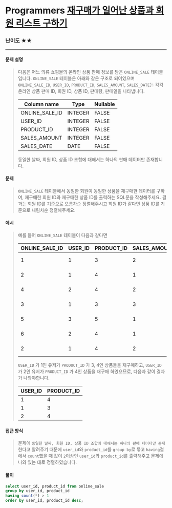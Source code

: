 # Programmers [재구매가 일어난 상품과 회원 리스트 구하기](https://school.programmers.co.kr/learn/courses/30/lessons/131536)

### 난이도 ★★

---

#### 문제 설명

> 다음은 어느 의류 쇼핑몰의 온라인 상품 판매 정보를 담은 `ONLINE_SALE` 테이블 입니다. `ONLINE_SALE` 테이블은 아래와 같은 구조로 되어있으며 `ONLINE_SALE_ID`, `USER_ID`, `PRODUCT_ID`, `SALES_AMOUNT`, `SALES_DATE`는 각각 온라인 상품 판매 ID, 회원 ID, 상품 ID, 판매량, 판매일을 나타냅니다.
>
> | Column name    | Type    | Nullable |
> | -------------- | ------- | -------- |
> | ONLINE_SALE_ID | INTEGER | FALSE    |
> | USER_ID        | INTEGER | FALSE    |
> | PRODUCT_ID     | INTEGER | FALSE    |
> | SALES_AMOUNT   | INTEGER | FALSE    |
> | SALES_DATE     | DATE    | FALSE    |
>
> 동일한 날짜, 회원 ID, 상품 ID 조합에 대해서는 하나의 판매 데이터만 존재합니다.

#### 문제

>`ONLINE_SALE` 테이블에서 동일한 회원이 동일한 상품을 재구매한 데이터를 구하여, 재구매한 회원 ID와 재구매한 상품 ID를 출력하는 SQL문을 작성해주세요. 결과는 회원 ID를 기준으로 오름차순 정렬해주시고 회원 ID가 같다면 상품 ID를 기준으로 내림차순 정렬해주세요.

#### 예시

> 예를 들어 `ONLINE_SALE` 테이블이 다음과 같다면
>
> | ONLINE_SALE_ID | USER_ID | PRODUCT_ID | SALES_AMOUNT | SALES_DATE |
> | -------------- | ------- | ---------- | ------------ | ---------- |
> | 1              | 1       | 3          | 2            | 2022-02-25 |
> | 2              | 1       | 4          | 1            | 2022-03-01 |
> | 4              | 2       | 4          | 2            | 2022-03-12 |
> | 3              | 1       | 3          | 3            | 2022-03-31 |
> | 5              | 3       | 5          | 1            | 2022-04-03 |
>| 6              | 2       | 4          | 1            | 2022-04-06 |
> | 2              | 1       | 4          | 2            | 2022-05-11 |
>
> `USER_ID` 가 1인 유저가 `PRODUCT_ID` 가 3, 4인 상품들을 재구매하고, `USER_ID` 가 2인 유저가 `PRODUCT_ID` 가 4인 상품을 재구매 하였으므로, 다음과 같이 결과가 나와야합니다.
> 
> | USER_ID | PRODUCT_ID |
> | ------- | ---------- |
> | 1       | 4          |
> | 1       | 3          |
> | 2       | 4          |

#### 접근 방식

> 문제에 `동일한 날짜, 회원 ID, 상품 ID 조합에 대해서는 하나의 판매 데이터만 존재` 한다고 알려주기 때문에 `user_id`와 `product_id`를 `group by`로 묶고 `having`절에서 `count`했을 때 값이 `2`이상인 `user_id`와 `product_id`를 출력해주고 문제에 나와 있는 대로 정렬하였습니다.

#### 풀이

```sql
select user_id, product_id from online_sale
group by user_id, product_id
having count(*) > 1
order by user_id, product_id desc;
```


